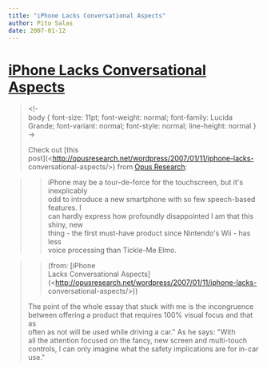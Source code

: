 ```yaml
---
title: "iPhone Lacks Conversational Aspects"
author: Pito Salas
date: 2007-01-12
---
```

# [iPhone Lacks Conversational Aspects](None)



>
> <!-  
>  body { font-size: 11pt; font-weight: normal; font-family: Lucida Grande;
> font-variant: normal; font-style: normal; line-height: normal }  
>  ->
>
> Check out [this  
>  post](<http://opusresearch.net/wordpress/2007/01/11/iphone-lacks-
> conversational-aspects/>) from [Opus
> Research](<http://opusresearch.net/wordpress>):
>

>> iPhone may be a tour-de-force for the touchscreen, but it's inexplicably  
>  odd to introduce a new smartphone with so few speech-based features. I  
>  can hardly express how profoundly disappointed I am that this shiny, new  
>  thing - the first must-have product since Nintendo's Wii - has less  
>  voice processing than Tickle-Me Elmo.
>>

>> (from: [iPhone  
>  Lacks Conversational
> Aspects](<http://opusresearch.net/wordpress/2007/01/11/iphone-lacks-
> conversational-aspects/>))
>
> The point of the whole essay that stuck with me is the incongruence  
>  between offering a product that requires 100% visual focus and that as  
>  often as not will be used while driving a car." As he says: "With  
>  all the attention focused on the fancy, new screen and multi-touch  
>  controls, I can only imagine what the safety implications are for in-car  
>  use."


